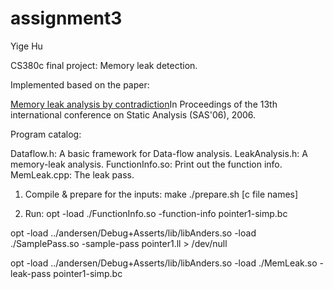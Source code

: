 assignment3
====

Yige Hu

CS380c final project:
Memory leak detection.

Implemented based on the paper:

[Memory leak analysis by contradiction](http://dl.acm.org/citation.cfm?id=2090908)In Proceedings of the 13th international conference on Static Analysis (SAS'06), 2006.

Program catalog:

Dataflow.h:
  A basic framework for Data-flow analysis.
LeakAnalysis.h:
  A memory-leak analysis.
FunctionInfo.so:
  Print out the function info.
MemLeak.cpp:
  The leak pass.

1. Compile & prepare for the inputs:
  make
  ./prepare.sh [c file names]

2. Run:
opt -load ./FunctionInfo.so -function-info pointer1-simp.bc

opt -load ../andersen/Debug+Asserts/lib/libAnders.so -load ./SamplePass.so -sample-pass pointer1.ll > /dev/null

opt -load ../andersen/Debug+Asserts/lib/libAnders.so -load ./MemLeak.so -leak-pass pointer1-simp.bc
